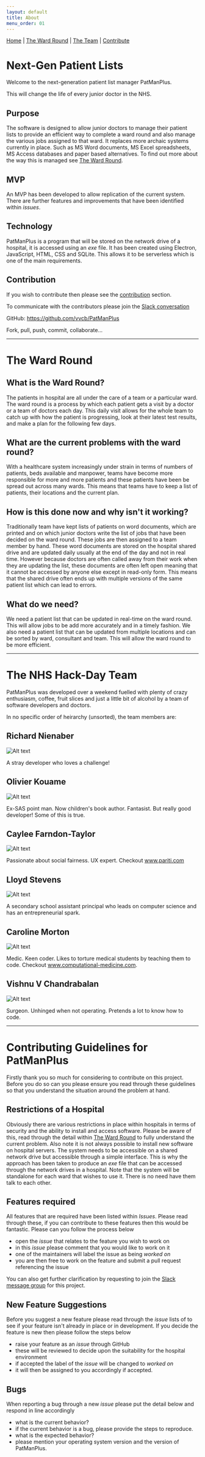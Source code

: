 ```yaml
---
layout: default
title: About
menu_order: 01
---
```

[Home](#Home) | [The Ward Round](#WardRound) | [The Team](#WardRound) | [Contribute](#Contribute)

# <a name="Home"></a>Next-Gen Patient Lists

Welcome to the next-generation patient list manager PatManPlus.

This will change the life of every junior doctor in the NHS.

## Purpose
The software is designed to allow junior doctors to manage their patient lists to provide an efficient way to complete a ward round and also manage the various jobs assigned to that ward. It replaces more archaic systems currently in place. Such as MS Word documents, MS Excel spreadsheets, MS Access databases and paper based alternatives. To find out more about the way this is managed see [The Ward Round](#WardRound).

## MVP
An MVP has been developed to allow replication of the current system. There are further features and improvements that have been identified within *issues*.

## Technology
PatManPlus is a program that will be stored on the network drive of a hospital, it is accessed using an _exe_ file. It has been created using Electron, JavaScript, HTML, CSS and SQLite. This allows it to be serverless which is one of the main requirements.

## Contribution
If you wish to contribute then please see the [contribution](#Contribute) section.

To communicate with the contributors please join the <a href="https://patmanplus.slack.com/messages/general/">Slack conversation</a>

GitHub: https://github.com/vvcb/PatManPlus

Fork, pull, push, commit, collaborate...

***

# <a name="WardRound"></a>The Ward Round

## What is the Ward Round?

The patients in hospital are all under the care of a team or a particular ward. The ward round is a process by which each patient gets a  visit by a doctor or a team of doctors each day. This daily visit allows for the whole team to catch up with how the patient is progressing, look at their latest test results, and make a plan for the following few days.  

## What are the current problems with the ward round?

With a healthcare system increasingly under strain in terms of numbers of patients, beds available and manpower, teams have become more responsible for more and more patients and these patients have been be spread out across many wards. This means that teams have to keep a list of patients, their locations and the current plan.

## How is this done now and why isn't it working?

Traditionally team have kept lists of patients on word documents, which are printed and on which junior doctors write the list of jobs that have been decided on the ward round. These jobs are then assigned to a team member by hand. These word documents are stored on the hospital shared drive and are updated daily usually at the end of the day and not in real time. However because doctors are often called away from their work when they are updating the list, these documents are often left open meaning that it cannot be accessed by anyone else except in read-only form. This means that the shared drive often ends up with multiple versions of the same patient list which can lead to errors.

## What do we need?

We need a patient list that can be updated in real-time on the ward round. This will allow jobs to be add more accurately and in a timely fashion. We also need a patient list that can be updated from multiple locations and can be sorted by ward, consultant and team. This will allow the ward round to be more efficient.

***

# <a name="Team"></a>The NHS Hack-Day Team

PatManPlus was developed over a weekend fuelled with plenty of crazy enthusiasm, coffee, fruit slices and just a little bit of alcohol by a team of software developers and doctors.

In no specific order of heirarchy (unsorted), the team members are:

## Richard Nienaber
![Alt text](richard.jpg "Richard Nienaber")

A stray developer who loves a challenge!

## Olivier Kouame

![Alt text](olivier.jpg "Olivier Kouame")

Ex-SAS point man. Now children's book author. Fantasist. But really good developer! Some of this is true.

## Caylee Farndon-Taylor

![Alt text](caylee.jpg "Optional title")

Passionate about social fairness. UX expert. Checkout www.pariti.com 


## Lloyd Stevens

![Alt text](lloyd.jpg "Lloyd Stevens")

A secondary school assistant principal who leads on computer science and has an entrepreneurial spark.

## Caroline Morton

![Alt text](caroline.jpg "Caroline Morton")

Medic. Keen coder. Likes to torture medical students by teaching them to code. Checkout www.computational-medicine.com.

## Vishnu V Chandrabalan

![Alt text](vvcb.jpg "Vishnu V Chandrabalan")

Surgeon. Unhinged when not operating. Pretends a lot to know how to code.

***

# <a name="Contribute"></a>Contributing Guidelines for PatManPlus

Firstly thank you so much for considering to contribute on this project. Before you do so can you please ensure you read through these guidelines so that you understand the situation around the problem at hand.


## Restrictions of a Hospital

Obviously there are various restrictions in place within hospitals in terms of security and the ability to install and access software. Please be aware of this, read through the detail within [The Ward Round](#WardRound) to fully understand the current problem. Also note it is not always possible to install new software on hospital servers. The system needs to be accessible on a shared network drive but accessible through a simple interface. This is why the approach has been taken to produce an _exe_ file that can be accessed through the network drives in a hospital. Note that the system will be standalone for each ward that wishes to use it. There is no need have them talk to each other.

## Features required

All features that are required have been listed within _Issues_. Please read through these, if you can contribute to these features then this would be fantastic. Please can you follow the process below

-  open the _issue_ that relates to the feature you wish to work on
-  in this _issue_ please comment that you would like to work on it
-  one of the maintainers will label the issue as being _worked on_
-  you are then free to work on the feature and submit a pull request referencing the issue

You can also get further clarification by requesting to join the <a href="https://patmanplus.slack.com/messages/general/">Slack message group</a> for this project.

## New Feature Suggestions

Before you suggest a new feature please read through the _issue_ lists of to see if your feature isn't already in place or in development. If you decide the feature is new then please follow the steps below

-  raise your feature as an _issue_ through GitHub
-  these will be reviewed to decide upon the suitability for the hospital environment
-  if accepted the label of  the _issue_ will be changed to _worked on_
-  it will then be assigned to you accordingly if accepted.

## Bugs

When reporting a bug through a new _issue_ please put the detail below and respond in line accordingly

-  what is the current behavior?
-  if the current behavior is a bug, please provide the steps to reproduce.
-  what is the expected behavior?
-  please mention your operating system version and the version of PatManPlus.
